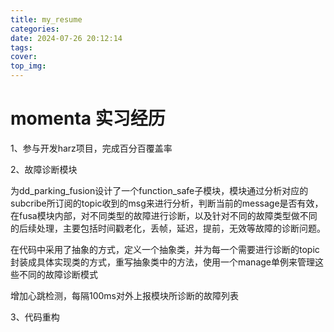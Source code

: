 ```yaml
---
title: my_resume
categories: 
date: 2024-07-26 20:12:14
tags:
cover:
top_img:
---
```


# momenta 实习经历

1、参与开发harz项目，完成百分百覆盖率


2、故障诊断模块

为dd_parking_fusion设计了一个function_safe子模块，模块通过分析对应的subcribe所订阅的topic收到的msg来进行分析，判断当前的message是否有效，在fusa模块内部，对不同类型的故障进行诊断，以及针对不同的故障类型做不同的后续处理，主要包括时间戳老化，丢帧，延迟，提前，无效等故障的诊断问题。

在代码中采用了抽象的方式，定义一个抽象类，并为每一个需要进行诊断的topic封装成具体实现类的方式，重写抽象类中的方法，使用一个manage单例来管理这些不同的故障诊断模式

增加心跳检测，每隔100ms对外上报模块所诊断的故障列表



3、代码重构
